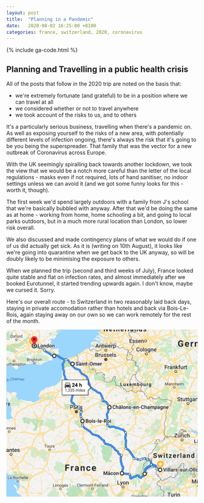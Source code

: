 ```yaml
---
layout: post
title:  "Planning in a Pandemic"
date:   2020-08-02 16:25:00 +0100
categories: france, switzerland, 2020, coronavirus
---
```

{% include ga-code.html %}

## Planning and Travelling in a public health crisis

All of the posts that follow in the 2020 trip are noted on the basis that:  
- we're extremely fortunate (and grateful) to be in a position where we can travel at all
- we considered whether or not to travel anywhere 
- we took account of the risks to us, and to others 

It's a particularly serious business, travelling when there's a pandemic on.  As well as exposing yourself to the risks of a new area, 
with potentially different levels of infection ongoing, there's always the risk that it's going to be you being the superspreader.  That family that was the 
vector for a new outbreak of Coronavirus across Europe.  

With the UK seemingly spiralling back towards another lockdown, we took the view that we would be a notch more careful than the letter of the local regulations - masks even if not required, lots of hand sanitiser, no indoor settings unless we can avoid it (and we got some funny looks for this - worth it, though).  

The first week we'd spend largely outdoors with a family from J's school 
that we're basically bubbled with anyway.  After that we'd be doing the same as at home - working from home, 
home schooling a bit, and going to local parks outdoors, but in a much more rural location than London, so lower risk overall. 

We also discussed and made contingency plans of what we would do if one of us did actually get sick. As it is (writing on 10th August), it looks like we're going 
into quarantine when we get back to the UK anyway, so will be doubly likely to be minimising the exposure to others.  

When we planned the trip (second and third weeks of July), France looked quite stable and 
flat on infection rates, and almost immediately after we booked Eurotunnel, it started trending upwards again.  I don't know, maybe we cursed it.  Sorry. 

Here's our overall route - to Switzerland in two reasonably laid back days, staying in private accomodation rather than hotels 
and back via Bois-Le-Rois, again staying away on our own so we can work remotely for the rest of the month. 

![](/assets/img/switzerland-2020/routemap.png)
